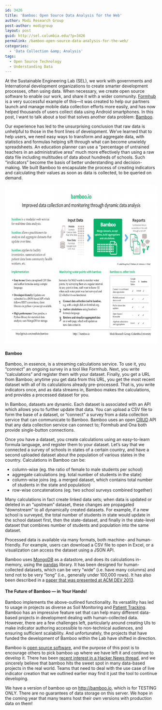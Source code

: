 ```yaml
---
id: 3426
title: 'Bamboo: Open Source Data Analysis for the Web'
author: Modi Research Group
post-author: modigroup
layout: post
guid: http://sel.columbia.edu/?p=3426
permalink: /bamboo-open-source-data-analysis-for-the-web/
categories:
  - 'Data Collection &amp; Analysis'
tags:
  - Open Source Technology
  - Understanding Data
---
```

At the Sustainable Engineering Lab (SEL), we work with governments and International development organizations to create smarter development processes, often using data. When necessary, we create open source software to enable our work, and share it with a wider community. [Formhub][1] is a very successful example of this—it was created to help our partners launch and manage mobile data collection efforts more easily, and has now helped thousands of users collect data using Android smartphones. In this post, I want to talk about a tool that solves another data problem: [Bamboo][2].

Our experience has led to the unsurprising conclusion that raw data is unhelpful to those in the front lines of development. We’ve learned that to help users, we need easy ways to transform and aggregate data, with statistics and formulas helping sift through what can become unwieldy spreadsheets. An education planner can use a “percentage of untrained teachers in an administrative area” much more effectively than using a raw data file including multitudes of data about hundreds of schools. Such &#8220;indicators&#8221; become the basis of better understanding and decision-making. We built Bamboo to encapsulate the process of creating indicators and calculating their values as soon as data is collected, to be queried on demand.

[<img src="/assets/uploads/blog/2014/03/bamboo_dev2013-700x525.png" alt="bamboo_dev2013" width="700" height="525" class="alignnone size-large wp-image-3537" />][3]

#### Bamboo

Bamboo, in essence, is a streaming calculations service. To use it, you “connect” an ongoing survey in a tool like Formhub. Next, you write “calculations” and register them with your dataset. Finally, you get a URL from Bamboo; anytime you get data from this URL, you get the most recent dataset with all of its calculations already pre-processed. That is, you write indicators once, and as data streams in, Bamboo makes the calculations, and provides a processed dataset for you.

In Bamboo, datasets are dynamic. Each dataset is associated with an API which allows you to further update that data. You can upload a CSV file to form the base of a dataset, or “connect” a survey from a data collection service that can communicate to Bamboo. Bamboo uses an open [CRUD][4] API that any data collection service can connect to; Formhub and Ona both provide single-button connections.

Once you have a dataset, you create calculations using an easy-to-learn formula language, and register them to your dataset. Let’s say that we connected a survey of schools in states of a certain country, and have a second uploaded dataset about the population of various states in the country. Calculations in Bamboo can be: 

  * column-wise (eg. the ratio of female to male students per school)
  * aggregate calculations (eg. total number of students in the state)
  * column-wise joins (eg. a merged dataset, which contains total number of students in the state and population)
  * row-wise concatenations (eg. two school surveys combined together)

Many calculations in fact create linked data sets; when data is updated or deleted in an “upstream” dataset, these changes are propagated &#8220;downstream&#8221; to all dynamically created datasets. For example, if a new school is surveyed, the total number of students in state would update in the school dataset first, then the state-dataset, and finally in the state-level dataset that combines number of students and population into the same dataset.

Processed data is available via many formats, both machine- and human-friendly. For example, users can download a CSV file to open in Excel, or a visualization can access the dataset using a JSON API.

Bamboo uses [MongoDB][5] as a datastore, and does its calculations in-memory, using the [pandas][6] library. It has been designed for human-collected datasets, which can be very “wide” (i.e. have many columns) and tend not to be very “long” (i.e., generally under 100,000 rows). It has also been described in a [paper that was presented at ACM DEV 2013][7].

#### The Future of Bamboo — in Your Hands!

Bamboo implements the above-outlined functionality. Its versatility has led to usage in projects as diverse as Soil Monitoring and [Patient Tracking][8]. Bamboo has an impressive feature set that can help many different data-based projects in development dealing with human-collected data. However, there are a few challenges left, particularly around creating UIs to make indicator authoring accessible to non-technical audiences, and ensuring sufficient scalability. And unfortunately, the projects that have funded the development of Bamboo within the Lab have shifted in direction.

Bamboo is [open source software][9], and the purpose of this post is to encourage others to pick bamboo up where we have left it and continue to develop it. There has been [recent interest in a Hacker News thread][10], and we sincerely believe that bamboo hits the sweet spot in many data-based projects in the real world. Teams that need to deal with the use case of live indicator creation that we outlined earlier may find it just the tool to continue developing.

We have a version of bamboo up on http://bamboo.io, which is for TESTING ONLY. There are no guarantees of data storage on this server. We hope in the coming year that many teams host their own versions with production data on them!

 [1]: http://formhub.org
 [2]: http://bamboo.io
 [3]: /assets/uploads/blog/2014/03/Bamboo_Dev2013.pdf
 [4]: https://en.wikipedia.org/wiki/Create,_read,_update_and_delete
 [5]: http://mongodb.org
 [6]: http://pandas.pydata.org/
 [7]: http://dev3.acmdev.org/posters/dev13posters-final25.pdf
 [8]: http://sel.columbia.edu/dristhi/
 [9]: http://github.com/SEL-Columbia/bamboo
 [10]: https://news.ycombinator.com/item?id=6866201
